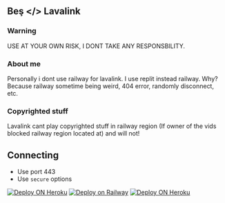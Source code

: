 ## Beş </> Lavalink

### Warning
USE AT YOUR OWN RISK, I DONT TAKE ANY RESPONSBILITY.

### About me
Personally i dont use railway for lavalink. I use replit instead railway. Why? Because railway sometime being weird, 404 error, randomly disconnect, etc.

### Copyrighted stuff
Lavalink cant play copyrighted stuff in railway region (If owner of the vids blocked railway region located at) and will not!


## Connecting
- Use port 443
- Use `secure` options

[![Deploy ON Heroku](https://top.gg/api/widget/854463472318677022.svg)](https://top.gg/bot/854463472318677022)
[![Deploy on Railway](https://railway.app/button.svg)](https://railway.app/new/template?template=https%3A%2F%2Fgithub.com%2FBes-js%2Frailways-lavalink)
[![Deploy ON Heroku](https://www.herokucdn.com/deploy/button.svg)](https://github.com/Bes-jsi/railways-lavalink)

